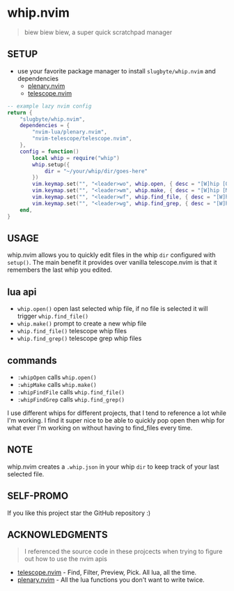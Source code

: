 # whip.nvim
> biew biew biew, a super quick scratchpad manager

## SETUP
* use your favorite package manager to install `slugbyte/whip.nvim` and dependencies
   * [plenary.nvim](https://github.com/nvim-lua/plenary.nvim) 
   * [telescope.nvim](https://github.com/nvim-telescope/telescope.nvim)
```lua
-- example lazy nvim config
return {
    "slugbyte/whip.nvim",
    dependencies = {
        "nvim-lua/plenary.nvim",
        "nvim-telescope/telescope.nvim",
    },
    config = function()
        local whip = require("whip")
        whip.setup({
            dir = "~/your/whip/dir/goes-here"
        })
        vim.keymap.set("", "<leader>wo", whip.open, { desc = "[W]hip [O]pen" })
        vim.keymap.set("", "<leader>wm", whip.make, { desc = "[W]hip [M]ake" })
        vim.keymap.set("", "<leader>wf", whip.find_file, { desc = "[W]hip [F]ile Search" })
        vim.keymap.set("", "<leader>wg", whip.find_grep, { desc = "[W]hip [G]rep Search" })
    end,
}
```

## USAGE
whip.nvim allows you to quickly edit files in the whip `dir`
configured with `setup()`. The main benefit it provides over vanilla telescope.nvim is that
it remembers the last whip you edited.

## lua api
* `whip.open()` open last selected whip file, if no file is selected
it will trigger `whip.find_file()`
* `whip.make()` prompt to create a new whip file
* `whip.find_file()` telescope whip files
* `whip.find_grep()` telescope grep whip files

## commands
* `:whipOpen` calls `whip.open()`
* `:whipMake` calls `whip.make()`
* `:whipFindFile` calls `whip.find_file()`
* `:whipFindGrep` calls `whip.find_grep()`

I use different whips for different projects, that I tend to reference a lot while I'm working.
I find it super nice to be able to quickly pop open then whip for what
ever I'm working on without having to find_files every time.

## NOTE
whip.nvim creates a `.whip.json` in your whip `dir` to keep track of
your last selected file.

## SELF-PROMO
If you like this project star the GitHub repository :)

## ACKNOWLEDGMENTS
> I referenced the source code in these projcects when trying to figure out how to use the nvim apis
* [telescope.nvim](https://github.com/nvim-telescope/telescope.nvim) - Find, Filter, Preview, Pick. All lua, all the time.
* [plenary.nvim](https://github.com/nvim-lua/plenary.nvim) - All the lua functions you don't want to write twice.
